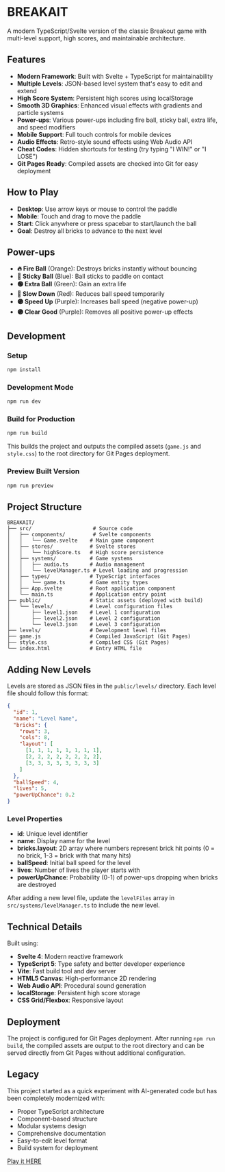 # BREAKAIT

A modern TypeScript/Svelte version of the classic Breakout game with multi-level support, high scores, and maintainable architecture.

## Features

- **Modern Framework**: Built with Svelte + TypeScript for maintainability
- **Multiple Levels**: JSON-based level system that's easy to edit and extend
- **High Score System**: Persistent high scores using localStorage
- **Smooth 3D Graphics**: Enhanced visual effects with gradients and particle systems
- **Power-ups**: Various power-ups including fire ball, sticky ball, extra life, and speed modifiers
- **Mobile Support**: Full touch controls for mobile devices
- **Audio Effects**: Retro-style sound effects using Web Audio API
- **Cheat Codes**: Hidden shortcuts for testing (try typing "I WIN!" or "I LOSE")
- **Git Pages Ready**: Compiled assets are checked into Git for easy deployment

## How to Play

- **Desktop**: Use arrow keys or mouse to control the paddle
- **Mobile**: Touch and drag to move the paddle
- **Start**: Click anywhere or press spacebar to start/launch the ball
- **Goal**: Destroy all bricks to advance to the next level

## Power-ups

- **🔥 Fire Ball** (Orange): Destroys bricks instantly without bouncing
- **🔵 Sticky Ball** (Blue): Ball sticks to paddle on contact
- **🟢 Extra Ball** (Green): Gain an extra life
- **🔴 Slow Down** (Red): Reduces ball speed temporarily
- **🟣 Speed Up** (Purple): Increases ball speed (negative power-up)
- **🟣 Clear Good** (Purple): Removes all positive power-up effects

## Development

### Setup

```bash
npm install
```

### Development Mode

```bash
npm run dev
```

### Build for Production

```bash
npm run build
```

This builds the project and outputs the compiled assets (`game.js` and `style.css`) to the root directory for Git Pages deployment.

### Preview Built Version

```bash
npm run preview
```

## Project Structure

```
BREAKAIT/
├── src/                    # Source code
│   ├── components/         # Svelte components
│   │   └── Game.svelte    # Main game component
│   ├── stores/            # Svelte stores
│   │   └── highScore.ts   # High score persistence
│   ├── systems/           # Game systems
│   │   ├── audio.ts       # Audio management
│   │   └── levelManager.ts # Level loading and progression
│   ├── types/             # TypeScript interfaces
│   │   └── game.ts        # Game entity types
│   ├── App.svelte         # Root application component
│   └── main.ts            # Application entry point
├── public/                # Static assets (deployed with build)
│   └── levels/            # Level configuration files
│       ├── level1.json    # Level 1 configuration
│       ├── level2.json    # Level 2 configuration
│       └── level3.json    # Level 3 configuration
├── levels/                # Development level files
├── game.js                # Compiled JavaScript (Git Pages)
├── style.css              # Compiled CSS (Git Pages)
└── index.html             # Entry HTML file
```

## Adding New Levels

Levels are stored as JSON files in the `public/levels/` directory. Each level file should follow this format:

```json
{
  "id": 1,
  "name": "Level Name",
  "bricks": {
    "rows": 3,
    "cols": 8,
    "layout": [
      [1, 1, 1, 1, 1, 1, 1, 1],
      [2, 2, 2, 2, 2, 2, 2, 2],
      [3, 3, 3, 3, 3, 3, 3, 3]
    ]
  },
  "ballSpeed": 4,
  "lives": 5,
  "powerUpChance": 0.2
}
```

### Level Properties

- **id**: Unique level identifier
- **name**: Display name for the level
- **bricks.layout**: 2D array where numbers represent brick hit points (0 = no brick, 1-3 = brick with that many hits)
- **ballSpeed**: Initial ball speed for the level
- **lives**: Number of lives the player starts with
- **powerUpChance**: Probability (0-1) of power-ups dropping when bricks are destroyed

After adding a new level file, update the `levelFiles` array in `src/systems/levelManager.ts` to include the new level.

## Technical Details

Built using:
- **Svelte 4**: Modern reactive framework
- **TypeScript 5**: Type safety and better developer experience
- **Vite**: Fast build tool and dev server
- **HTML5 Canvas**: High-performance 2D rendering
- **Web Audio API**: Procedural sound generation
- **localStorage**: Persistent high score storage
- **CSS Grid/Flexbox**: Responsive layout

## Deployment

The project is configured for Git Pages deployment. After running `npm run build`, the compiled assets are output to the root directory and can be served directly from Git Pages without additional configuration.

## Legacy

This project started as a quick experiment with AI-generated code but has been completely modernized with:
- Proper TypeScript architecture
- Component-based structure
- Modular systems design
- Comprehensive documentation
- Easy-to-edit level format
- Build system for deployment

[Play it HERE](https://j-norwood-young.github.io/BREAKAIT/) 